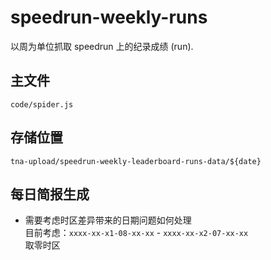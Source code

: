# speedrun-weekly-runs

以周为单位抓取 speedrun 上的纪录成绩 (run).

## 主文件

`code/spider.js`

## 存储位置

`tna-upload/speedrun-weekly-leaderboard-runs-data/${date}`

## 每日简报生成

- 需要考虑时区差异带来的日期问题如何处理  
  目前考虑：`xxxx-xx-x1-08-xx-xx` - `xxxx-xx-x2-07-xx-xx`  
  取零时区  
